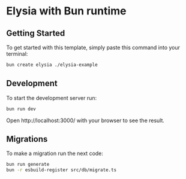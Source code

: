 # Elysia with Bun runtime

## Getting Started
To get started with this template, simply paste this command into your terminal:
```bash
bun create elysia ./elysia-example
```

## Development
To start the development server run:
```bash
bun run dev
```

Open http://localhost:3000/ with your browser to see the result.


## Migrations

To make a migration run the next code:

```bash
bun run generate
bun -r esbuild-register src/db/migrate.ts
```